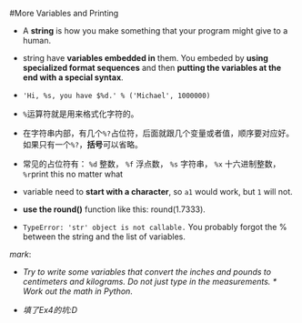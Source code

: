 #More Variables and Printing

* A **string** is how you make something that your program might give to a human. 

* string have **variables embedded in** them. You embeded by **using specialized format sequences** and then **putting the variables at the end with a special syntax**.

* `'Hi, %s, you have $%d.' % ('Michael', 1000000)`

* `%`运算符就是用来格式化字符的。
* 在字符串内部，有几个`%?`占位符，后面就跟几个变量或者值，顺序要对应好。如果只有一个`%?`，**括号**可以省略。
* 常见的占位符有：
`%d` 整数，
`%f` 浮点数， 
`%s` 字符串，
`%x` 十六进制整数，
`%r`print this no matter what

* variable need to **start with a character**, so `a1` would work, but `1` will not.

* **use the round()** function like this: round(1.7333).

* `TypeError: 'str' object is not callable.`
You probably forgot the % between the string and the list of variables.

*mark*:

* *Try to write some variables that *convert the inches and pounds to centimeters and kilograms*. Do not just type in the measurements. * Work out the math in Python*.

* *填了Ex4的坑:D*
